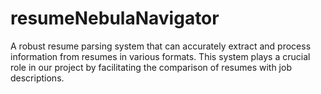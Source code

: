 # resumeNebulaNavigator
A robust resume parsing system that can accurately extract and process information from resumes in various formats. This system plays a crucial role in our project by facilitating the comparison of resumes with job descriptions.
